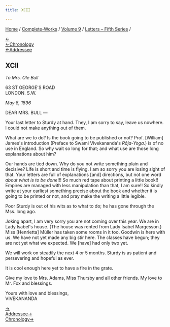 ```yaml
---
title: XCII

---
```

<div>

[Home](../../../index.htm) / [Complete-Works](../../complete_works.htm)
/ [Volume 9](../volume_9_contents.htm) / [Letters – Fifth
Series](letters_fifth_series_contents.htm) /

[←](091_christina.htm)  
[←Chronology](../../volume_7/epistles_third_series/34_shashi.htm)  
[←Addressee](../../volume_6/epistles_second_series/096_mrs_bull.htm)

## XCII

*To Mrs. Ole Bull*

63 ST GEORGE'S ROAD  
LONDON. S.W.

*May 8, 1896*

DEAR MRS. BULL —

Your last letter to Sturdy at hand. They, I am sorry to say, leave us
nowhere. I could not make anything out of them.

What are we to do? Is the book going to be published or not? Prof.
\[William\] James's introduction (Preface to Swami Vivekananda's
*Râja-Yoga*.) is of no use in England. So why wait so long for that; and
what use are those long explanations about him?

Our hands are tied down. Why do you not write something plain and
decisive? Life is short and time is flying. I am so sorry you are losing
sight of that. Your letters are full of explanations \[and\] directions,
but not one word *about what is to be done*!!! So much red tape about
printing a little book!! Empires are managed with less manipulation than
that, I am sure!! So kindly write at your earliest something precise
about the book and whether it is going to be printed or not, and pray
make the writing a little legible.

Poor Sturdy is out of his wits as to what to do; he has gone through the
Mss. long ago.

Joking apart, I am very sorry you are not coming over this year. We are
in Lady Isabel's house. (The house was rented from Lady Isabel
Margesson.) Miss \[Henrietta\] Müller has taken some rooms in it too.
Goodwin is here with us. We have not yet made any big stir here. The
classes have begun; they are not yet what we expected. We \[have\] had
only two yet.

We will work on steadily the next 4 or 5 months. Sturdy is as patient
and persevering and hopeful as ever.

It is cool enough here yet to have a fire in the grate.

Give my love to Mrs. Adams, Miss Thursby and all other friends. My love
to Mr. Fox and blessings.

Yours with love and blessings,  
VIVEKANANDA

[→](093_sir.htm)  
[Addressee→](../../volume_6/epistles_second_series/098_mrs_bull.htm)  
[Chronology→](../../volume_7/epistles_third_series/35_adhyapakji.htm)

</div>
